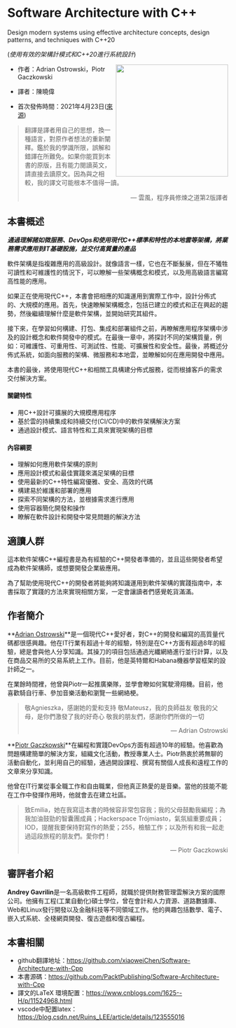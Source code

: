 # Software Architecture with C++

Design modern systems using effective architecture concepts, design patterns, and techniques with C++20

(*使用有效的架構計模式和C++20進行系統設計*)

<a><img src="cover.png" height="256px" align="right"></a>

* 作者：Adrian Ostrowski，Piotr Gaczkowski

* 譯者：陳曉偉

* 首次發佈時間：2021年4月23日([來源](https://www.amazon.com/Software-Architecture-effective-architecture-techniques/dp/1838554599))

> 翻譯是譯者用自己的思想，換一種語言，對原作者想法的重新闡釋。鑑於我的學識所限，誤解和錯譯在所難免。如果你能買到本書的原版，且有能力閱讀英文，請直接去讀原文。因為與之相較，我的譯文可能根本不值得一讀。
>
> <p align="right"> — 雲風，程序員修煉之道第2版譯者</p>

## 本書概述

***通過理解諸如微服務、DevOps和使用現代C++標準和特性的本地雲等架構，將業務需求應用到IT基礎設施，並交付高質量的產品***

軟件架構是指複雜應用的高級設計。就像語言一樣，它也在不斷髮展，但在不犧牲可讀性和可維護性的情況下，可以瞭解一些架構概念和模式，以及用高級語言編寫高性能的應用。

如果正在使用現代C++，本書會把相應的知識運用到實際工作中，設計分佈式的、大規模的應用。首先，快速瞭解架構概念，包括已建立的模式和正在興起的趨勢，然後繼續理解什麼是軟件架構，並開始研究其組件。

接下來，在學習如何構建、打包、集成和部署組件之前，再瞭解應用程序架構中涉及的設計概念和軟件開發中的模式。在最後一章中，將探討不同的架構質量，例如：可維護性、可重用性、可測試性、性能、可擴展性和安全性。最後，將概述分佈式系統，如面向服務的架構、微服務和本地雲，並瞭解如何在應用開發中應用。

本書的最後，將使用現代C++和相關工具構建分佈式服務，從而根據客戶的需求交付解決方案。

#### 關鍵特性

- 用C++設計可擴展的大規模應用程序
- 基於雲的持續集成和持續交付(CI/CD)中的軟件架構解決方案
- 通過設計模式、語言特性和工具來實現架構的目標

#### 內容綱要

- 理解如何應用軟件架構的原則
- 應用設計模式和最佳實踐來滿足架構的目標
- 使用最新的C++特性編寫優雅、安全、高效的代碼
- 構建易於維護和部署的應用
- 探索不同架構的方法，並根據需求進行應用
- 使用容器簡化開發和操作
- 瞭解在軟件設計和開發中常見問題的解決方法

## 適讀人群

這本軟件架構C++編程書是為有經驗的C++開發者準備的，並且這些開發者希望成為軟件架構師，或想要開發企業級應用。

為了幫助使用現代C++的開發者將能夠將知識運用到軟件架構的實踐指南中，本書採取了實踐的方法來實現相關方案，一定會讓讀者們感覺乾貨滿滿。

## 作者簡介

**[Adrian Ostrowski](https://www.amazon.com/Adrian-Ostrowski/e/B08ZQTDGHR/ref=aufs_dp_mata_dsk)**是一個現代C++愛好者，對C++的開發和編寫的高質量代碼都很感興趣。他在IT行業有超過十年的經驗，特別是在C++方面有超過8年的經驗，總是會與他人分享知識。其操刀的項目包括通過光纖網絡進行並行計算，以及在商品交易所的交易系統上工作。目前，他是英特爾和Habana機器學習框架的設計師之一。

在業餘時間裡，他曾與Piotr一起推廣樂隊，並學會瞭如何駕駛滑翔機。目前，他喜歡騎自行車、參加音樂活動和瀏覽一些網絡梗。

> 敬Agnieszka，感謝她的愛和支持
> 敬Mateusz，我的良師益友
> 敬我的父母，是你們激發了我的好奇心
> 敬我的朋友們，感謝你們所做的一切
>
> <p align="right"> — Adrian Ostrowski</p>

**[Piotr Gaczkowski](https://www.amazon.com/Piotr-Gaczkowski/e/B08Y7V74KM/ref=aufs_dp_mata_dsk)**在編程和實踐DevOps方面有超過10年的經驗。他喜歡為問題構建簡單的解決方案，組織文化活動，教授專業人士。Piotr熱衷於將無聊的活動自動化，並利用自己的經驗，通過開設課程、撰寫有關個人成長和遠程工作的文章來分享知識。

他曾在IT行業從事全職工作和自由職業，但他真正熱愛的是音樂。當他的技能不能在工作中發揮作用時，他就會去在建立社區。

> 致Emilia，她在我寫這本書的時候容非常包容我；我的父母鼓勵我編程；為我加油鼓勁的智囊團成員；Hackerspace Trójmiasto，氣氛組重要成員；IOD，提醒我要保持對寫作的熱愛；255，檢驗工作；以及所有和我一起走過這段旅程的朋友們。愛你們！
> 
> <p align="right"> — Piotr Gaczkowski</p>

## 審評者介紹

**Andrey Gavrilin**是一名高級軟件工程師，就職於提供財務管理雲解決方案的國際公司。他擁有工程(工業自動化)碩士學位，曾在會計和人力資源、道路數據庫、Web和Linux發行開發以及金融科技等不同領域工作。他的興趣包括數學、電子、嵌入式系統、全棧網頁開發、復古遊戲和復古編程。

## 本書相關

* github翻譯地址：https://github.com/xiaoweiChen/Software-Architecture-with-Cpp
* 本書源碼：https://github.com/PacktPublishing/Software-Architecture-with-Cpp
* 譯文的LaTeX 環境配置：https://www.cnblogs.com/1625--H/p/11524968.html 
* vscode中配置latex：https://blog.csdn.net/Ruins_LEE/article/details/123555016


